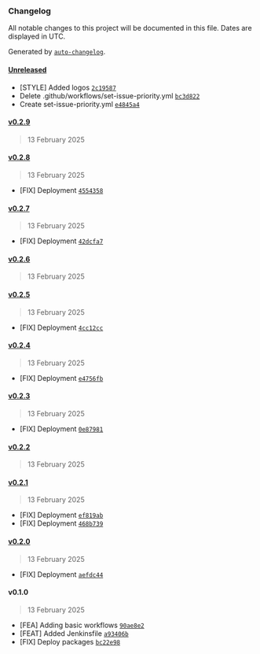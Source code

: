 ### Changelog

All notable changes to this project will be documented in this file. Dates are displayed in UTC.

Generated by [`auto-changelog`](https://github.com/CookPete/auto-changelog).

#### [Unreleased](https://github.com/lotchi-studio/.github/compare/v0.2.9...HEAD)

- [STYLE] Added logos [`2c19587`](https://github.com/lotchi-studio/.github/commit/2c19587f7343498e4366dd73d8b1dcfd55cec553)
- Delete .github/workflows/set-issue-priority.yml [`bc3d822`](https://github.com/lotchi-studio/.github/commit/bc3d822f7ba4e62e73bbecdde6edd1818882c777)
- Create set-issue-priority.yml [`e4845a4`](https://github.com/lotchi-studio/.github/commit/e4845a46f9838019c5c38d2d3cb5da8a5b0f6e2b)

#### [v0.2.9](https://github.com/lotchi-studio/.github/compare/v0.2.8...v0.2.9)

> 13 February 2025

#### [v0.2.8](https://github.com/lotchi-studio/.github/compare/v0.2.7...v0.2.8)

> 13 February 2025

- [FIX] Deployment [`4554358`](https://github.com/lotchi-studio/.github/commit/4554358445b2f4ef77a68cc34858acf6d2bde577)

#### [v0.2.7](https://github.com/lotchi-studio/.github/compare/v0.2.6...v0.2.7)

> 13 February 2025

- [FIX] Deployment [`42dcfa7`](https://github.com/lotchi-studio/.github/commit/42dcfa763d27ee4ac96c248d403b1f84712edeba)

#### [v0.2.6](https://github.com/lotchi-studio/.github/compare/v0.2.5...v0.2.6)

> 13 February 2025

#### [v0.2.5](https://github.com/lotchi-studio/.github/compare/v0.2.4...v0.2.5)

> 13 February 2025

- [FIX] Deployment [`4cc12cc`](https://github.com/lotchi-studio/.github/commit/4cc12cc32602de1272b5324c6892d2f2b282e625)

#### [v0.2.4](https://github.com/lotchi-studio/.github/compare/v0.2.3...v0.2.4)

> 13 February 2025

- [FIX] Deployment [`e4756fb`](https://github.com/lotchi-studio/.github/commit/e4756fb0626c8ea5984f2670b6a76d7093148802)

#### [v0.2.3](https://github.com/lotchi-studio/.github/compare/v0.2.2...v0.2.3)

> 13 February 2025

- [FIX] Deployment [`0e87981`](https://github.com/lotchi-studio/.github/commit/0e879812be408c7cb9a13b7770d90347086f690f)

#### [v0.2.2](https://github.com/lotchi-studio/.github/compare/v0.2.1...v0.2.2)

> 13 February 2025

#### [v0.2.1](https://github.com/lotchi-studio/.github/compare/v0.2.0...v0.2.1)

> 13 February 2025

- [FIX] Deployment [`ef819ab`](https://github.com/lotchi-studio/.github/commit/ef819ab9be94209427ab2a6e7e78241aaf953c0f)
- [FIX] Deployment [`468b739`](https://github.com/lotchi-studio/.github/commit/468b7395d6a9744fb87fc861ed7d4e81dfda5e61)

#### [v0.2.0](https://github.com/lotchi-studio/.github/compare/v0.1.0...v0.2.0)

> 13 February 2025

- [FIX] Deployment [`aefdc44`](https://github.com/lotchi-studio/.github/commit/aefdc44071923ee977a20e62e24cfc46c0788a8b)

#### v0.1.0

> 13 February 2025

- [FEA] Adding basic workflows [`90ae8e2`](https://github.com/lotchi-studio/.github/commit/90ae8e2d6f227c263a6406e283bf70387b04a1ef)
- [FEAT] Added Jenkinsfile [`a93406b`](https://github.com/lotchi-studio/.github/commit/a93406b023589d0d97684bb53ae748875448451a)
- [FIX] Deploy packages [`bc22e98`](https://github.com/lotchi-studio/.github/commit/bc22e98c3cf21add6742c23f0cbc269a42288187)
